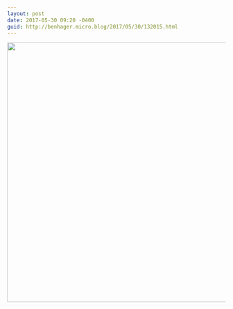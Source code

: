 ```yaml
---
layout: post
date: 2017-05-30 09:20 -0400
guid: http://benhager.micro.blog/2017/05/30/132015.html
---
```



<img src="http://hager.blog/uploads/2017/597f9fbee5.jpg" width="600" height="597" />
